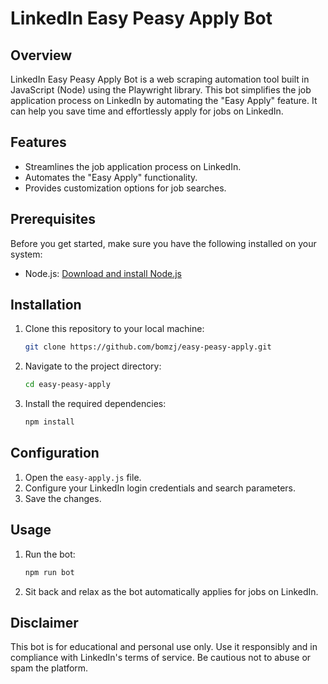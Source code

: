 # LinkedIn Easy Peasy Apply Bot

## Overview
LinkedIn Easy Peasy Apply Bot is a web scraping automation tool built in JavaScript (Node) using the Playwright library. This bot simplifies the job application process on LinkedIn by automating the "Easy Apply" feature. It can help you save time and effortlessly apply for jobs on LinkedIn.

## Features
- Streamlines the job application process on LinkedIn.
- Automates the "Easy Apply" functionality.
- Provides customization options for job searches.

## Prerequisites
Before you get started, make sure you have the following installed on your system:
- Node.js: [Download and install Node.js](https://nodejs.org/)

## Installation
1. Clone this repository to your local machine:
   ```bash
   git clone https://github.com/bomzj/easy-peasy-apply.git
   ```

2. Navigate to the project directory:
   ```bash
   cd easy-peasy-apply
   ```

3. Install the required dependencies:
   ```bash
   npm install
   ```

## Configuration
1. Open the `easy-apply.js` file.
2. Configure your LinkedIn login credentials and search parameters.
3. Save the changes.

## Usage
1. Run the bot:
   ```bash
   npm run bot
   ```
2. Sit back and relax as the bot automatically applies for jobs on LinkedIn.

## Disclaimer
This bot is for educational and personal use only. Use it responsibly and in compliance with LinkedIn's terms of service. Be cautious not to abuse or spam the platform.